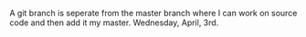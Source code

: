 A git branch is seperate from the master branch where I can work on source code and then add it my master. Wednesday, April, 3rd.



